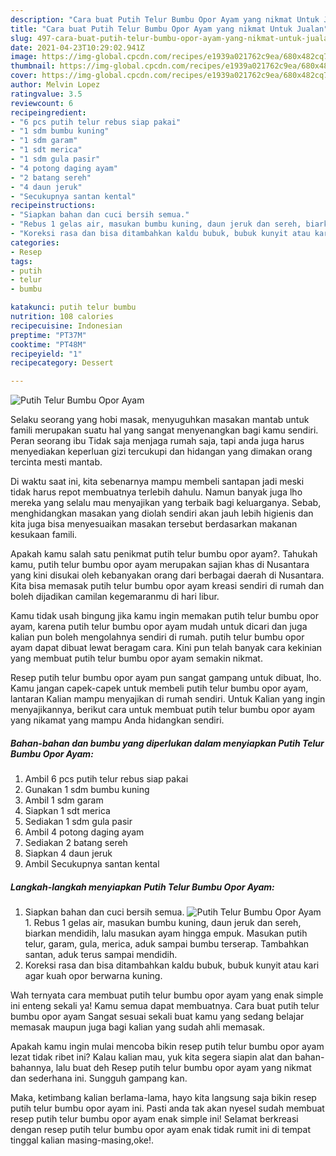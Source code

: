 ```yaml
---
description: "Cara buat Putih Telur Bumbu Opor Ayam yang nikmat Untuk Jualan"
title: "Cara buat Putih Telur Bumbu Opor Ayam yang nikmat Untuk Jualan"
slug: 497-cara-buat-putih-telur-bumbu-opor-ayam-yang-nikmat-untuk-jualan
date: 2021-04-23T10:29:02.941Z
image: https://img-global.cpcdn.com/recipes/e1939a021762c9ea/680x482cq70/putih-telur-bumbu-opor-ayam-foto-resep-utama.jpg
thumbnail: https://img-global.cpcdn.com/recipes/e1939a021762c9ea/680x482cq70/putih-telur-bumbu-opor-ayam-foto-resep-utama.jpg
cover: https://img-global.cpcdn.com/recipes/e1939a021762c9ea/680x482cq70/putih-telur-bumbu-opor-ayam-foto-resep-utama.jpg
author: Melvin Lopez
ratingvalue: 3.5
reviewcount: 6
recipeingredient:
- "6 pcs putih telur rebus siap pakai"
- "1 sdm bumbu kuning"
- "1 sdm garam"
- "1 sdt merica"
- "1 sdm gula pasir"
- "4 potong daging ayam"
- "2 batang sereh"
- "4 daun jeruk"
- "Secukupnya santan kental"
recipeinstructions:
- "Siapkan bahan dan cuci bersih semua."
- "Rebus 1 gelas air, masukan bumbu kuning, daun jeruk dan sereh, biarkan mendidih, lalu masukan ayam hingga empuk. Masukan putih telur, garam, gula, merica, aduk sampai bumbu terserap. Tambahkan santan, aduk terus sampai mendidih."
- "Koreksi rasa dan bisa ditambahkan kaldu bubuk, bubuk kunyit atau kari agar kuah opor berwarna kuning."
categories:
- Resep
tags:
- putih
- telur
- bumbu

katakunci: putih telur bumbu 
nutrition: 108 calories
recipecuisine: Indonesian
preptime: "PT37M"
cooktime: "PT48M"
recipeyield: "1"
recipecategory: Dessert

---
```



![Putih Telur Bumbu Opor Ayam](https://img-global.cpcdn.com/recipes/e1939a021762c9ea/680x482cq70/putih-telur-bumbu-opor-ayam-foto-resep-utama.jpg)

Selaku seorang yang hobi masak, menyuguhkan masakan mantab untuk famili merupakan suatu hal yang sangat menyenangkan bagi kamu sendiri. Peran seorang ibu Tidak saja menjaga rumah saja, tapi anda juga harus menyediakan keperluan gizi tercukupi dan hidangan yang dimakan orang tercinta mesti mantab.

Di waktu  saat ini, kita sebenarnya mampu membeli santapan jadi meski tidak harus repot membuatnya terlebih dahulu. Namun banyak juga lho mereka yang selalu mau menyajikan yang terbaik bagi keluarganya. Sebab, menghidangkan masakan yang diolah sendiri akan jauh lebih higienis dan kita juga bisa menyesuaikan masakan tersebut berdasarkan makanan kesukaan famili. 



Apakah kamu salah satu penikmat putih telur bumbu opor ayam?. Tahukah kamu, putih telur bumbu opor ayam merupakan sajian khas di Nusantara yang kini disukai oleh kebanyakan orang dari berbagai daerah di Nusantara. Kita bisa memasak putih telur bumbu opor ayam kreasi sendiri di rumah dan boleh dijadikan camilan kegemaranmu di hari libur.

Kamu tidak usah bingung jika kamu ingin memakan putih telur bumbu opor ayam, karena putih telur bumbu opor ayam mudah untuk dicari dan juga kalian pun boleh mengolahnya sendiri di rumah. putih telur bumbu opor ayam dapat dibuat lewat beragam cara. Kini pun telah banyak cara kekinian yang membuat putih telur bumbu opor ayam semakin nikmat.

Resep putih telur bumbu opor ayam pun sangat gampang untuk dibuat, lho. Kamu jangan capek-capek untuk membeli putih telur bumbu opor ayam, lantaran Kalian mampu menyajikan di rumah sendiri. Untuk Kalian yang ingin menyajikannya, berikut cara untuk membuat putih telur bumbu opor ayam yang nikamat yang mampu Anda hidangkan sendiri.

<!--inarticleads1-->

##### Bahan-bahan dan bumbu yang diperlukan dalam menyiapkan Putih Telur Bumbu Opor Ayam:

1. Ambil 6 pcs putih telur rebus siap pakai
1. Gunakan 1 sdm bumbu kuning
1. Ambil 1 sdm garam
1. Siapkan 1 sdt merica
1. Sediakan 1 sdm gula pasir
1. Ambil 4 potong daging ayam
1. Sediakan 2 batang sereh
1. Siapkan 4 daun jeruk
1. Ambil Secukupnya santan kental




<!--inarticleads2-->

##### Langkah-langkah menyiapkan Putih Telur Bumbu Opor Ayam:

1. Siapkan bahan dan cuci bersih semua.
<img src="https://img-global.cpcdn.com/steps/d79c9098e40efc56/160x128cq70/putih-telur-bumbu-opor-ayam-langkah-memasak-1-foto.jpg" alt="Putih Telur Bumbu Opor Ayam">1. Rebus 1 gelas air, masukan bumbu kuning, daun jeruk dan sereh, biarkan mendidih, lalu masukan ayam hingga empuk. Masukan putih telur, garam, gula, merica, aduk sampai bumbu terserap. Tambahkan santan, aduk terus sampai mendidih.
1. Koreksi rasa dan bisa ditambahkan kaldu bubuk, bubuk kunyit atau kari agar kuah opor berwarna kuning.




Wah ternyata cara membuat putih telur bumbu opor ayam yang enak simple ini enteng sekali ya! Kamu semua dapat membuatnya. Cara buat putih telur bumbu opor ayam Sangat sesuai sekali buat kamu yang sedang belajar memasak maupun juga bagi kalian yang sudah ahli memasak.

Apakah kamu ingin mulai mencoba bikin resep putih telur bumbu opor ayam lezat tidak ribet ini? Kalau kalian mau, yuk kita segera siapin alat dan bahan-bahannya, lalu buat deh Resep putih telur bumbu opor ayam yang nikmat dan sederhana ini. Sungguh gampang kan. 

Maka, ketimbang kalian berlama-lama, hayo kita langsung saja bikin resep putih telur bumbu opor ayam ini. Pasti anda tak akan nyesel sudah membuat resep putih telur bumbu opor ayam enak simple ini! Selamat berkreasi dengan resep putih telur bumbu opor ayam enak tidak rumit ini di tempat tinggal kalian masing-masing,oke!.

